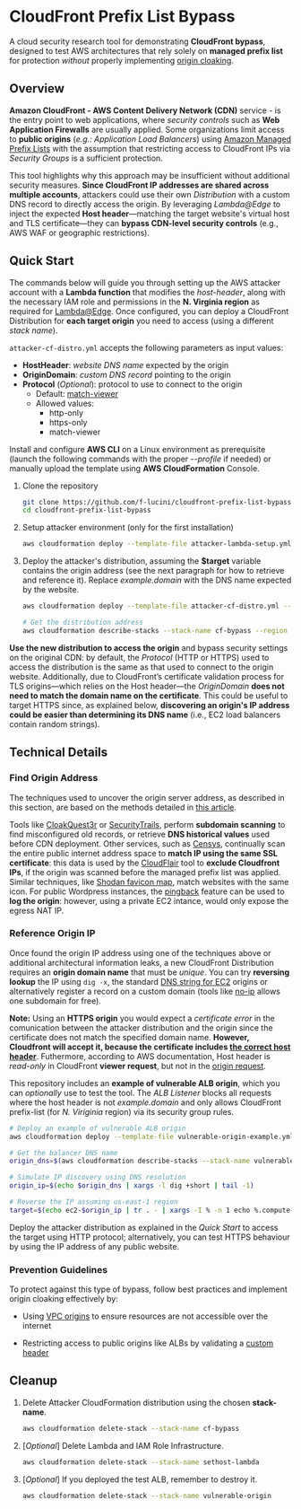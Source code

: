 # CloudFront Prefix List Bypass

A cloud security research tool for demonstrating **CloudFront bypass**, designed to test AWS architectures that rely solely on **managed prefix list** for protection *without* properly implementing [origin cloaking](https://aws.amazon.com/developer/application-security-performance/articles/origin-cloaking).

## Overview

**Amazon CloudFront - AWS Content Delivery Network (CDN)** service - is the entry point to web applications, where *security controls* such as **Web Application Firewalls** are usually applied. Some organizations limit access to **public origins** (*e.g.: Application Load Balancers*) using [Amazon Managed Prefix Lists](https://docs.aws.amazon.com/AmazonCloudFront/latest/DeveloperGuide/LocationsOfEdgeServers.html#managed-prefix-list) with the assumption that restricting access to CloudFront IPs via *Security Groups* is a sufficient protection.

This tool highlights why this approach may be insufficient without additional security measures. **Since CloudFront IP addresses are shared across multiple accounts**, attackers could use their own *Distribution* with a custom DNS record to directly access the origin. By leveraging *Lambda@Edge* to inject the expected **Host header**—matching the target website's virtual host and TLS certificate—they can **bypass CDN-level security controls** (e.g., AWS WAF or geographic restrictions).

## Quick Start

The commands below will guide you through setting up the AWS attacker account with a **Lambda function** that modifies the *host-header*, along with the necessary IAM role and permissions in the **N. Virginia region** as required for [Lambda@Edge](https://docs.aws.amazon.com/AmazonCloudFront/latest/DeveloperGuide/lambda-at-the-edge.html).  Once configured, you can deploy a CloudFront Distribution for **each target origin** you need to access (using a different *stack name*).

`attacker-cf-distro.yml` accepts the following parameters as input values:
- **HostHeader**: *website DNS name* expected by the origin
- **OriginDomain**: *custom DNS record* pointing to the origin
- **Protocol** (*Optional*): protocol to use to connect to the origin
  - Default: [match-viewer](https://docs.aws.amazon.com/it_it/AWSCloudFormation/latest/UserGuide/aws-properties-cloudfront-distribution-customoriginconfig.html#cfn-cloudfront-distribution-customoriginconfig-originprotocolpolicy)
  - Allowed values:
    - http-only
    - https-only
    - match-viewer

Install and configure **AWS CLI** on a Linux environment as prerequisite (launch the following commands with the proper *--profile* if needed) or manually upload the template using **AWS CloudFormation** Console.

1. Clone the repository

    ```bash
    git clone https://github.com/f-lucini/cloudfront-prefix-list-bypass.git
    cd cloudfront-prefix-list-bypass
    ```

2. Setup attacker environment (only for the first installation)
    ```bash
    aws cloudformation deploy --template-file attacker-lambda-setup.yml --stack-name sethost-lambda --region us-east-1
    ```

3. Deploy the attacker's distribution, assuming the **$target** variable contains the origin address (see the next paragraph for how to retrieve and reference it). Replace *example.domain* with the DNS name expected by the website.
    ```bash
    aws cloudformation deploy --template-file attacker-cf-distro.yml --stack-name cf-bypass --parameter-overrides HostHeader=example.domain OriginDomain=$target --region us-east-1

    # Get the distribution address
    aws cloudformation describe-stacks --stack-name cf-bypass --region us-east-1 --query 'Stacks[0].Outputs[0].OutputValue' --output json | sed 's/\"//g'
    ```

**Use the new distribution to access the origin** and bypass security settings on the original CDN: by default, the *Protocol* (HTTP or HTTPS) used to access the distribution is the same as that used to connect to the origin website. Additionally, due to CloudFront’s certificate validation process for TLS origins—which relies on the Host header—the *OriginDomain* **does not need to match the domain name on the certificate**. This could be useful to target HTTPS since, as explained below, **discovering an origin's IP address could be easier than determining its DNS name** (i.e., EC2 load balancers contain random strings).

## Technical Details

### Find Origin Address

The techniques used to uncover the origin server address, as described in this section, are based on the methods detailed in  [this article](https://infosecwriteups.com/finding-the-origin-ip-behind-cdns-37cd18d5275).

Tools like [CloakQuest3r](https://github.com/spyboy-productions/CloakQuest3r) or [SecurityTrails](https://securitytrails.com/), perform **subdomain scanning** to find misconfigured old records, or retrieve **DNS historical values** used before CDN deployment. Other services, such as [Censys](https://search.censys.io/), continually scan the entire public internet address space to **match IP using the same SSL certificate**: this data is used by the [CloudFlair](https://github.com/christophetd/CloudFlair) tool to **exclude Cloudfront IPs**, if the origin was scanned before the managed prefix list was applied. Similar techniques, like [Shodan favicon map](https://faviconmap.shodan.io), match websites with the same icon. For public Wordpress instances, the [pingback](https://www.invicti.com/blog/web-security/xml-rpc-protocol-ip-disclosure-attacks/) feature can be used to **log the origin**: however, using a private EC2 intance, would only expose the egress NAT IP.

### Reference Origin IP

Once found the origin IP address using one of the techniques above or additional architectural information leaks, a new CloudFront Distribution requires an **origin domain name** that must be *unique*. You can try **reversing lookup** the IP using `dig -x`, the standard [DNS string for EC2](https://www.reddit.com/r/aws/comments/6bple0/comment/dhokpps/?utm_source=share&utm_medium=web3x&utm_name=web3xcss&utm_term=1&utm_content=share_button) origins or alternatively register a record on a custom domain (tools like [no-ip](https://my.noip.com/dynamic-dns) allows one subdomain for free).

**Note:** Using an **HTTPS origin** you would expect a *certificate error* in the comunication between the attacker distribution and the origin since the certificate does not match the specified domain name. **However, Cloudfront will accept it, because the certificate includes [the correct host header](https://docs.aws.amazon.com/AmazonCloudFront/latest/DeveloperGuide/using-https-cloudfront-to-custom-origin.html#using-https-cloudfront-to-origin-certificate)**. Futhermore, according to AWS documentation, Host header is *read-only* in CloudFront **viewer request**, but not in the [origin request](https://docs.aws.amazon.com/AmazonCloudFront/latest/DeveloperGuide/edge-function-restrictions-all.html#function-restrictions-read-only-headers).

This repository includes an **example of vulnerable ALB origin**, which you can *optionally* use to test the tool. The *ALB Listener* blocks all requests where the host header is not *example.domain* and only allows CloudFront prefix-list (for *N. Viriginia* region) via its security group rules.
```bash
# Deploy an example of vulnerable ALB origin
aws cloudformation deploy --template-file vulnerable-origin-example.yml --stack-name vulnerable-origin --region us-east-1

# Get the balancer DNS name
origin_dns=$(aws cloudformation describe-stacks --stack-name vulnerable-origin --region us-east-1 --query 'Stacks[0].Outputs[0].OutputValue' --output json | sed 's/\"//g')

# Simulate IP discovery using DNS resolution
origin_ip=$(echo $origin_dns | xargs -l dig +short | tail -1)

# Reverse the IP assuming us-east-1 region
target=$(echo ec2-$origin_ip | tr . - | xargs -I % -n 1 echo %.compute-1.amazonaws.com)
```

Deploy the attacker distribution as explained in the *Quick Start* to access the target using HTTP protocol; alternatively, you can test HTTPS behaviour by using the IP address of any public website.

### Prevention Guidelines
To protect against this type of bypass, follow best practices and implement origin cloaking effectively by:

- Using [VPC origins](https://docs.aws.amazon.com/AmazonCloudFront/latest/DeveloperGuide/private-content-vpc-origins.html) to ensure  resources are not accessible over the internet

- Restricting access to public origins like ALBs by validating a [custom header](https://docs.aws.amazon.com/AmazonCloudFront/latest/DeveloperGuide/restrict-access-to-load-balancer.html)

## Cleanup

1. Delete Attacker CloudFormation distribution using the chosen **stack-name**.
    ```bash
    aws cloudformation delete-stack --stack-name cf-bypass
    ```

2. [*Optional*] Delete Lambda and IAM Role Infrastructure.
    ```bash
    aws cloudformation delete-stack --stack-name sethost-lambda
    ```
3. [*Optional*] If you deployed the test ALB, remember to destroy it.
    ```bash
    aws cloudformation delete-stack --stack-name vulnerable-origin
    ```